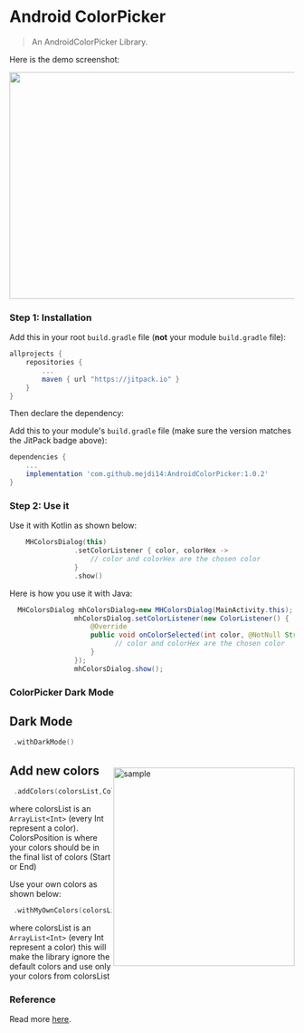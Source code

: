 # Android ColorPicker


> An AndroidColorPicker Library.

Here is the demo screenshot:

<img src="https://github.com/mejdi14/AndroidColorPicker/blob/master/images/original.gif" height="400" width="550" >

	
### Step 1: Installation

Add this in your root `build.gradle` file (**not** your module `build.gradle` file):

```groovy
allprojects {
	repositories {
		...
		maven { url "https://jitpack.io" }
	}
}
``` 

Then declare the dependency:

Add this to your module's `build.gradle` file (make sure the version matches the JitPack badge above):

```groovy
dependencies {
	...
	implementation 'com.github.mejdi14:AndroidColorPicker:1.0.2'
}
```


### Step 2: Use it

Use it with Kotlin as shown below:

``` kotlin
    MHColorsDialog(this)
                .setColorListener { color, colorHex ->
                    // color and colorHex are the chosen color
                }
                .show()
```

Here is how you use it with Java: 

``` java
  MHColorsDialog mhColorsDialog=new MHColorsDialog(MainActivity.this);
                mhColorsDialog.setColorListener(new ColorListener() {
                    @Override
                    public void onColorSelected(int color, @NotNull String colorHex) {
                          // color and colorHex are the chosen color
                    }
                });
                mhColorsDialog.show();
```


### ColorPicker Dark Mode

Dark Mode
-----
<img src="https://github.com/mejdi14/AndroidColorPicker/blob/master/images/dark4.png" alt="sample" title="sample" width="320" height="350" align="right" vspace="52" />

``` kotlin
 .withDarkMode()
```

Add new colors
-----

``` kotlin
 .addColors(colorsList,ColorsPosition.START)
```

where colorsList is an` ArrayList<Int>` (every Int represent a color).
ColorsPosition is where your colors should be in the final list of colors (Start or End)
	
Use your own colors as shown below:


``` kotlin
 .withMyOwnColors(colorsList)
```
where colorsList is an `ArrayList<Int>` (every Int represent a color)
this will make the library ignore the default colors and use only your colors from colorsList	

### Reference

Read more [here](https://github.com/mejdi14/AndroidColorPicker).

